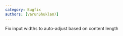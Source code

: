 ```yaml
---
category: Bugfix
authors: [VarunShukla07]
---
```


Fix input widths to auto-adjust based on content length
